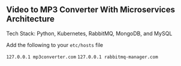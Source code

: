 ## Video to MP3 Converter With Microservices Architecture

Tech Stack: Python, Kubernetes, RabbitMQ, MongoDB, and MySQL

Add the following to your `etc/hosts` file

`127.0.0.1 mp3converter.com`
`127.0.0.1 rabbitmq-manager.com`

